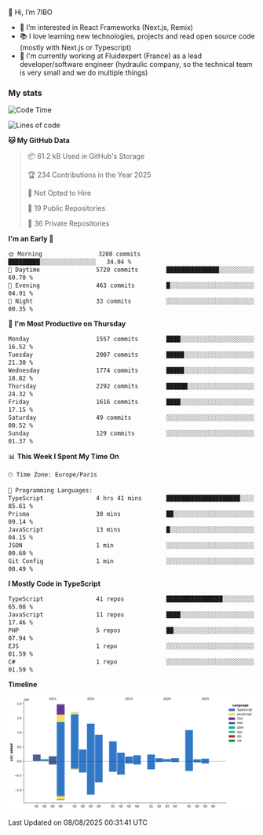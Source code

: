 👋 Hi, I’m 7IBO

- 👀 I’m interested in React Frameworks (Next.js, Remix)
- 📚 I love learning new technologies, projects and read open source code (mostly with Next.js or Typescript)
- 💼 I'm currently working at Fluidexpert (France) as a lead developer/software engineer (hydraulic company, so the technical team is very small and we do multiple things)

### My stats
<!--START_SECTION:waka-->
![Code Time](http://img.shields.io/badge/Code%20Time-1%2C151%20hrs%2024%20mins-blue)

![Lines of code](https://img.shields.io/badge/From%20Hello%20World%20I%27ve%20Written-9.7%20million%20lines%20of%20code-blue)

**🐱 My GitHub Data** 

> 📦 61.2 kB Used in GitHub's Storage 
 > 
> 🏆 234 Contributions in the Year 2025
 > 
> 🚫 Not Opted to Hire
 > 
> 📜 19 Public Repositories 
 > 
> 🔑 36 Private Repositories 
 > 
**I'm an Early 🐤** 

```text
🌞 Morning                3208 commits        █████████░░░░░░░░░░░░░░░░   34.04 % 
🌆 Daytime                5720 commits        ███████████████░░░░░░░░░░   60.70 % 
🌃 Evening                463 commits         █░░░░░░░░░░░░░░░░░░░░░░░░   04.91 % 
🌙 Night                  33 commits          ░░░░░░░░░░░░░░░░░░░░░░░░░   00.35 % 
```
📅 **I'm Most Productive on Thursday** 

```text
Monday                   1557 commits        ████░░░░░░░░░░░░░░░░░░░░░   16.52 % 
Tuesday                  2007 commits        █████░░░░░░░░░░░░░░░░░░░░   21.30 % 
Wednesday                1774 commits        █████░░░░░░░░░░░░░░░░░░░░   18.82 % 
Thursday                 2292 commits        ██████░░░░░░░░░░░░░░░░░░░   24.32 % 
Friday                   1616 commits        ████░░░░░░░░░░░░░░░░░░░░░   17.15 % 
Saturday                 49 commits          ░░░░░░░░░░░░░░░░░░░░░░░░░   00.52 % 
Sunday                   129 commits         ░░░░░░░░░░░░░░░░░░░░░░░░░   01.37 % 
```


📊 **This Week I Spent My Time On** 

```text
🕑︎ Time Zone: Europe/Paris

💬 Programming Languages: 
TypeScript               4 hrs 41 mins       █████████████████████░░░░   85.61 % 
Prisma                   30 mins             ██░░░░░░░░░░░░░░░░░░░░░░░   09.14 % 
JavaScript               13 mins             █░░░░░░░░░░░░░░░░░░░░░░░░   04.15 % 
JSON                     1 min               ░░░░░░░░░░░░░░░░░░░░░░░░░   00.60 % 
Git Config               1 min               ░░░░░░░░░░░░░░░░░░░░░░░░░   00.49 % 
```

**I Mostly Code in TypeScript** 

```text
TypeScript               41 repos            ████████████████░░░░░░░░░   65.08 % 
JavaScript               11 repos            ████░░░░░░░░░░░░░░░░░░░░░   17.46 % 
PHP                      5 repos             ██░░░░░░░░░░░░░░░░░░░░░░░   07.94 % 
EJS                      1 repo              ░░░░░░░░░░░░░░░░░░░░░░░░░   01.59 % 
C#                       1 repo              ░░░░░░░░░░░░░░░░░░░░░░░░░   01.59 % 
```



**Timeline**

![Lines of Code chart](https://raw.githubusercontent.com/7IBO/7IBO/main/assets/bar_graph.png)


 Last Updated on 08/08/2025 00:31:41 UTC
<!--END_SECTION:waka-->
